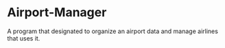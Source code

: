 # Airport-Manager
A program that designated to organize an airport data and manage airlines that uses it.
